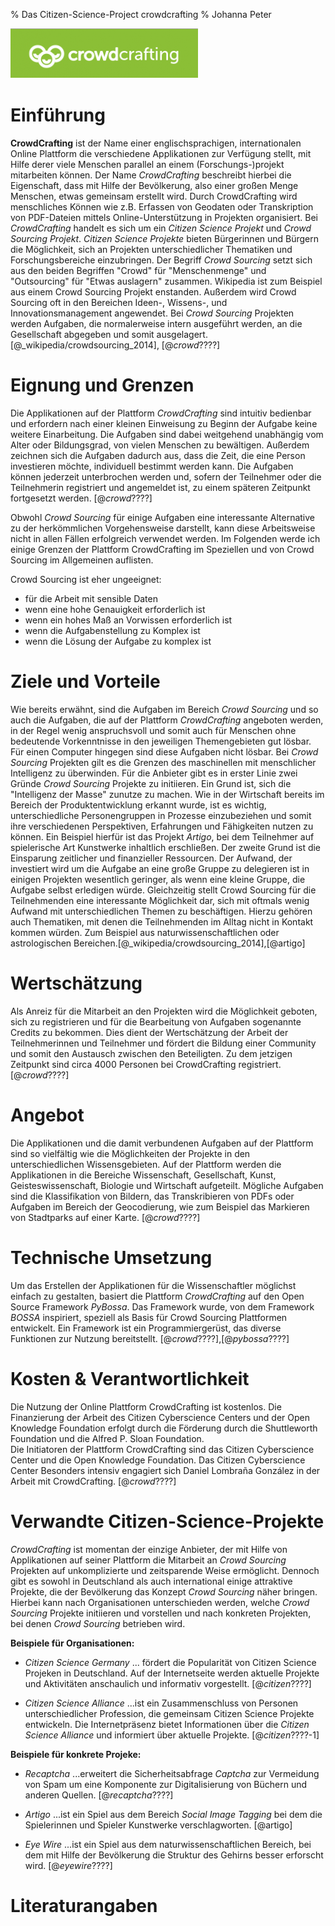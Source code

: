 % Das Citizen-Science-Project crowdcrafting
% Johanna Peter

![Logo des Projekts CrowdCrafting](images/crowdcrafting-logo.png "Logo CrowdCrafting")

# Einführung

**CrowdCrafting** ist der Name einer englischsprachigen, internationalen Online Plattform die verschiedene Applikationen zur Verfügung stellt, mit Hilfe derer viele Menschen parallel an einem (Forschungs-)projekt mitarbeiten können.  Der Name *CrowdCrafting* beschreibt hierbei die Eigenschaft, dass mit Hilfe der Bevölkerung, also einer großen Menge Menschen, etwas gemeinsam erstellt wird. Durch CrowdCrafting wird menschliches Können wie z.B. Erfassen von Geodaten oder Transkription von PDF-Dateien mittels Online-Unterstützung in Projekten organisiert. Bei *CrowdCrafting* handelt es sich um ein *Citizen Science Projekt* und *Crowd Sourcing Projekt*. *Citizen Science Projekte* bieten Bürgerinnen und Bürgern die Möglichkeit, sich an Projekten unterschiedlicher Thematiken und Forschungsbereiche einzubringen.  Der Begriff *Crowd Sourcing* setzt sich aus den beiden Begriffen "Crowd" für "Menschenmenge" und "Outsourcing" für "Etwas auslagern" zusammen. Wikipedia ist zum Beispiel aus einem Crowd Sourcing Projekt enstanden. Außerdem wird Crowd Sourcing oft in den Bereichen Ideen-, Wissens-, und Innovationsmanagement angewendet. Bei *Crowd Sourcing* Projekten werden Aufgaben, die normalerweise intern ausgeführt werden, an die Gesellschaft abgegeben und somit ausgelagert. [@_wikipedia/crowdsourcing_2014], [@_crowd_????]

# Eignung und Grenzen

Die Applikationen auf der Plattform *CrowdCrafting* sind intuitiv bedienbar und erfordern nach einer kleinen Einweisung zu Beginn der Aufgabe keine weitere Einarbeitung. Die Aufgaben sind dabei weitgehend unabhängig vom Alter oder Bildungsgrad, von vielen Menschen zu bewältigen. Außerdem zeichnen sich die Aufgaben dadurch aus, dass die Zeit, die eine Person investieren möchte, individuell bestimmt werden kann. Die Aufgaben können jederzeit unterbrochen werden und, sofern der Teilnehmer oder die Teilnehmerin registriert und angemeldet ist, zu einem späteren Zeitpunkt fortgesetzt werden. [@_crowd_????]

Obwohl *Crowd Sourcing* für einige Aufgaben eine interessante Alternative zu der herkömmlichen Vorgehensweise darstellt, kann diese Arbeitsweise nicht in allen Fällen erfolgreich verwendet werden. Im Folgenden werde ich einige Grenzen der Plattform CrowdCrafting im Speziellen und von Crowd Sourcing im Allgemeinen auflisten. 

Crowd Sourcing ist eher ungeeignet:

 - für die Arbeit mit sensible Daten
 - wenn eine hohe Genauigkeit erforderlich ist
 - wenn ein hohes Maß an Vorwissen erforderlich ist
 - wenn die Aufgabenstellung zu Komplex ist
 - wenn die Lösung der Aufgabe zu komplex ist 

# Ziele und Vorteile

Wie bereits erwähnt, sind die Aufgaben im Bereich *Crowd Sourcing* und so auch die Aufgaben, die auf der Plattform *CrowdCrafting* angeboten werden, in der Regel wenig anspruchsvoll und somit auch für Menschen ohne bedeutende Vorkenntnisse in den jeweiligen Themengebieten gut lösbar. Für einen Computer hingegen sind diese Aufgaben nicht lösbar. Bei *Crowd Sourcing* Projekten gilt es die Grenzen des maschinellen mit menschlicher Intelligenz zu überwinden. 
Für die Anbieter gibt es in erster Linie zwei Gründe *Crowd Sourcing* Projekte zu initiieren. Ein Grund ist, sich die "Intelligenz der Masse" zunutze zu machen. Wie in der Wirtschaft bereits im Bereich der Produktentwicklung erkannt wurde, ist es wichtig, unterschiedliche Personengruppen in Prozesse einzubeziehen und somit ihre verschiedenen Perspektiven, Erfahrungen und Fähigkeiten nutzen zu können. Ein Beispiel hierfür ist das Projekt *Artigo*, bei dem Teilnehmer auf spielerische Art Kunstwerke inhaltlich erschließen. 
Der zweite Grund ist die Einsparung zeitlicher und finanzieller Ressourcen. Der Aufwand, der investiert wird um die Aufgabe an eine große Gruppe zu delegieren ist in einigen Projekten wesentlich geringer, als wenn eine kleine Gruppe, die Aufgabe selbst erledigen würde. 
Gleichzeitig stellt Crowd Sourcing für die Teilnehmenden eine interessante Möglichkeit dar, sich mit oftmals wenig Aufwand mit unterschiedlichen Themen zu beschäftigen. Hierzu gehören auch Thematiken, mit denen die Teilnehmenden im Alltag nicht in Kontakt kommen würden. Zum Beispiel aus naturwissenschaftlichen oder astrologischen Bereichen.[@_wikipedia/crowdsourcing_2014],[@artigo]


# Wertschätzung

Als Anreiz für die Mitarbeit an den Projekten wird die Möglichkeit geboten, sich zu registrieren und für die Bearbeitung von Aufgaben sogenannte Credits zu bekommen.  Dies dient der Wertschätzung der Arbeit der Teilnehmerinnen und Teilnehmer und fördert die Bildung einer Community und somit den Austausch zwischen den Beteiligten. Zu dem jetzigen Zeitpunkt sind circa 4000 Personen bei CrowdCrafting registriert. [@_crowd_????]


# Angebot

Die Applikationen und die damit verbundenen Aufgaben auf der Plattform sind so vielfältig wie die Möglichkeiten der Projekte in den unterschiedlichen Wissensgebieten. Auf der Plattform werden die Applikationen in die Bereiche Wissenschaft, Gesellschaft, Kunst, Geisteswissenschaft, Biologie und Wirtschaft aufgeteilt. 
Mögliche Aufgaben sind die Klassifikation von Bildern, das Transkribieren von PDFs oder Aufgaben im Bereich der Geocodierung, wie zum Beispiel das Markieren von Stadtparks auf einer Karte. [@_crowd_????]


# Technische Umsetzung

Um das Erstellen der Applikationen für die Wissenschaftler möglichst einfach zu gestalten, basiert die Plattform *CrowdCrafting* auf den Open Source Framework *PyBossa*. Das Framework wurde, von dem Framework *BOSSA* inspiriert, speziell als Basis für Crowd Sourcing Plattformen entwickelt. Ein Framework ist ein Programmiergerüst, das diverse Funktionen zur Nutzung bereitstellt. [@_crowd_????],[@_pybossa_????]

# Kosten & Verantwortlichkeit

Die Nutzung der Online Plattform CrowdCrafting ist kostenlos. Die Finanzierung der Arbeit des Citizen Cyberscience Centers und der Open Knowledge Foundation erfolgt durch die Förderung durch die Shuttleworth Foundation und die Alfred P. Sloan Foundation.  
Die Initiatoren der Plattform CrowdCrafting sind das Citizen Cyberscience Center und die Open Knowledge Foundation. Das Citizen Cyberscience Center Besonders intensiv engagiert sich Daniel Lombraña González in der Arbeit mit CrowdCrafting. [@_crowd_????]

# Verwandte Citizen-Science-Projekte

*CrowdCrafting* ist momentan der einzige Anbieter, der mit Hilfe von Applikationen auf seiner Plattform die Mitarbeit an *Crowd Sourcing* Projekten auf unkomplizierte und zeitsparende Weise ermöglicht. Dennoch gibt es sowohl in Deutschland als auch international einige attraktive Projekte, die der Bevölkerung das Konzept *Crowd Sourcing* näher bringen. Hierbei kann nach Organisationen unterschieden werden, welche *Crowd Sourcing* Projekte initiieren und vorstellen und nach konkreten Projekten, bei denen *Crowd Sourcing* betrieben wird. 

**Beispiele für Organisationen:**

 - *Citizen Science Germany*
 ... fördert die Popularität von Citizen Science Projeken in Deutschland. Auf der Internetseite werden aktuelle Projekte und Aktivitäten anschaulich und informativ vorgestellt. [@_citizen_????]
 
 - *Citizen Science Alliance*
...ist ein Zusammenschluss von Personen unterschiedlicher Profession, die gemeinsam Citizen Science Projekte entwickeln. Die Internetpräsenz bietet Informationen über die *Citizen Science Alliance* und informiert über aktuelle Projekte. [@_citizen_????-1]
    
**Beispiele für konkrete Projeke:**

- *Recaptcha*
...erweitert die Sicherheitsabfrage *Captcha* zur Vermeidung von Spam um eine Komponente zur Digitalisierung von Büchern und anderen Quellen. [@_recaptcha_????]

- *Artigo*
...ist ein Spiel aus dem Bereich *Social Image Tagging* bei dem die Spielerinnen und Spieler Kunstwerke verschlagworten. [@artigo]

- *Eye Wire* 
...ist ein Spiel aus dem naturwissenschaftlichen Bereich, bei dem mit Hilfe der Bevölkerung die Struktur des Gehirns besser erforscht wird. [@_eyewire_????]

# Literaturangaben
